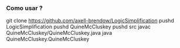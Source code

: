 ### Como usar ?

git clone https://github.com/axell-brendow/LogicSimplification
pushd LogicSimplification
pushd QuineMcCluskey
pushd src
javac QuineMcCluskey/QuineMcCluskey.java
java QuineMcCluskey.QuineMcCluskey
